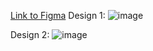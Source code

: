 [Link to Figma](https://www.figma.com/file/o1JNu2BIKjgC8OgFuirHX2/IS247-Final-Group-Project?type=design&node-id=0%3A1&mode=design&t=NevBFuHSOm3yp6bp-1)
Design 1: ![image](https://github.com/oriyana/it218003-final/assets/124197097/a18aa2d9-bf57-4e03-994b-6de39ffd457a)

Design 2: ![image](https://github.com/oriyana/it218003-final/assets/124197097/fa4a4b9e-4936-48c6-94e4-c057f1654fa0)
